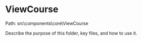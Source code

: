 # ViewCourse

Path: src\components\core\ViewCourse

Describe the purpose of this folder, key files, and how to use it.
